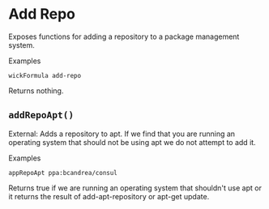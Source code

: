 Add Repo
========

Exposes functions for adding a repository to a package management system.

Examples

    wickFormula add-repo

Returns nothing.


`addRepoApt()`
--------------

External: Adds a repository to apt.  If we find that you are running an operating system that should not be using apt we do not attempt to add it.

Examples

    appRepoApt ppa:bcandrea/consul

Returns true if we are running an operating system that shouldn't use apt or it returns the result of add-apt-repository or apt-get update.


